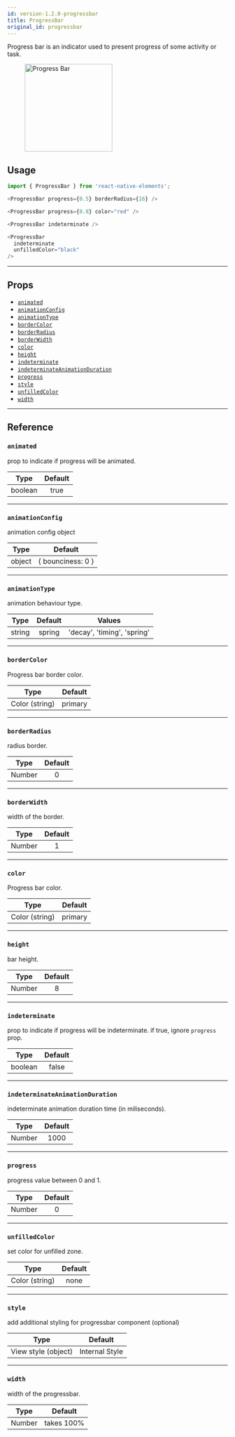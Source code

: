 ```yaml
---
id: version-1.2.0-progressbar
title: ProgressBar
original_id: progressbar
---
```


Progress bar is an indicator used to present progress of some activity or task.

<div class="component-preview">
  <figure>
    <img style="height:200px" src="/react-native-elements/img/progressbar.png" alt="Progress Bar" />
  </figure>
</div>

## Usage

```js
import { ProgressBar } from 'react-native-elements';

<ProgressBar progress={0.5} borderRadius={16} />

<ProgressBar progress={0.8} color="red" />

<ProgressBar indeterminate />

<ProgressBar
  indeterminate
  unfilledColor="black"
/>
```

---

## Props

- [`animated`](#animated)
- [`animationConfig`](#animationConfig)
- [`animationType`](#animationType)
- [`borderColor`](#borderColor)
- [`borderRadius`](#borderRadius)
- [`borderWidth`](#borderWidth)
- [`color`](#color)
- [`height`](#height)
- [`indeterminate`](#indeterminate)
- [`indeterminateAnimationDuration`](#indeterminateAnimationDuration)
- [`progress`](#progress)
- [`style`](#style)
- [`unfilledColor`](#unfilledColor)
- [`width`](#width)

---

## Reference

### `animated`

prop to indicate if progress will be animated.

|  Type   | Default |
| :-----: | :-----: |
| boolean |  true   |

---

### `animationConfig`

animation config object

|  Type  |      Default      |
| :----: | :---------------: |
| object | { bounciness: 0 } |

---

### `animationType`

animation behaviour type.

|  Type  | Default |           Values            |
| :----: | :-----: | :-------------------------: |
| string | spring  | 'decay', 'timing', 'spring' |

---

### `borderColor`

Progress bar border color.

|      Type      | Default |
| :------------: | :-----: |
| Color (string) | primary |

---

### `borderRadius`

radius border.

|  Type  | Default |
| :----: | :-----: |
| Number |    0    |

---

### `borderWidth`

width of the border.

|  Type  | Default |
| :----: | :-----: |
| Number |    1    |

---

### `color`

Progress bar color.

|      Type      | Default |
| :------------: | :-----: |
| Color (string) | primary |

---

### `height`

bar height.

|  Type  | Default |
| :----: | :-----: |
| Number |    8    |

---

### `indeterminate`

prop to indicate if progress will be indeterminate. if true, ignore `progress` prop.

|  Type   | Default |
| :-----: | :-----: |
| boolean |  false  |

---

### `indeterminateAnimationDuration`

indeterminate animation duration time (in miliseconds).

|  Type  | Default |
| :----: | :-----: |
| Number |  1000   |

---

### `progress`

progress value between 0 and 1.

|  Type  | Default |
| :----: | :-----: |
| Number |    0    |

---

### `unfilledColor`

set color for unfilled zone.

|      Type      | Default |
| :------------: | :-----: |
| Color (string) |  none   |

---

### `style`

add additional styling for progressbar component (optional)

|        Type         |    Default     |
| :-----------------: | :------------: |
| View style (object) | Internal Style |

---

### `width`

width of the progressbar.

|  Type  |  Default   |
| :----: | :--------: |
| Number | takes 100% |
